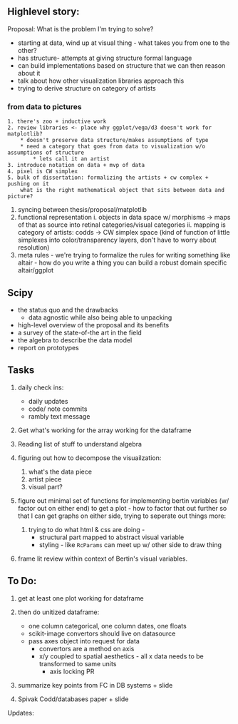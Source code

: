 Highlevel story:
----------------
Proposal:
What is the problem I'm trying to solve?
* starting at data, wind up at visual thing - what takes you from one to the other? 
* has structure- attempts at giving structure formal language
* can build implementations based on structure that we can then reason about it 
* talk about how other visualization libraries approach this 
* trying to derive structure on category of artists 
### from data to pictures
    1. there's zoo + inductive work
    2. review libraries <- place why ggplot/vega/d3 doesn't work for matplotlib?
        * doesn't preserve data structure/makes assumptions of type
        * need a category that goes from data to visualization w/o assumptions of structure
            * lets call it an artist 
    3. introduce notation on data + mvp of data 
    4. pixel is CW simplex  
    5. bulk of dissertation: formalizing the artists + cw complex + pushing on it 
        what is the right mathematical object that sits between data and picture?

1. syncing between thesis/proposal/matplotlib
2. functional representation
    i. objects in data space w/ morphisms -> maps of that as source into retinal categories/visual categories 
    ii. mapping is category of artists: codds -> CW simplex space (kind of function of little simplexes into color/transparency layers, don't have to worry about resolution)
3. meta rules - we're trying to formalize the rules for writing something like altair - how do you write a thing you can build a robust domain specific altair/ggplot 


Scipy
------
- the status quo and the drawbacks
    - data agnostic while also being able to unpacking 
- high-level overview of the proposal and its benefits
- a survey of the state-of-the art in the field
- the algebra to describe the data model
- report on prototypes

Tasks
-----
1. daily check ins:
    * daily updates
    * code/ note commits
    * rambly text message 

2. Get what's working for the array working for the dataframe
3. Reading list of stuff to understand algebra
4. figuring out how to decompose the visuailzation:
    1. what's the data piece
    2. artist piece
    3. visual part? 
5. figure out minimal set of functions for implementing bertin variables (w/ factor out on either end) to get a plot - how to factor that out further so that I can get graphs on either side, trying to seperate out things more:
    1. trying to do what html & css are doing - 
        * structural part mapped to abstract visual variable
        * styling - like `RcParams` can meet up w/ other side to draw thing

6. frame lit review within context of Bertin's visual variables. 

To Do:
------
1. get at least one plot working for dataframe
2. then do unitized dataframe:
    * one column categorical, one column dates, one floats
    * scikit-image convertors should live on datasource
    * pass axes object into request for data 
        * convertors are a method on axis
        * x/y coupled to spatial aesthetics - all x data needs to be transformed to same units
            * axis locking PR

2. summarize key points from FC in DB systems + slide
2. Spivak Codd/databases paper + slide

Updates:

